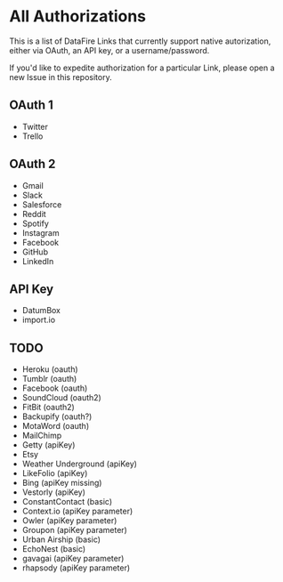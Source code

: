 # All Authorizations
This is a list of DataFire Links that currently support native autorization, either via OAuth, an API key, or a username/password.

If you'd like to expedite authorization for a particular Link, please open a new Issue in this repository.

## OAuth 1
* Twitter
* Trello

## OAuth 2
* Gmail
* Slack
* Salesforce
* Reddit
* Spotify
* Instagram
* Facebook
* GitHub
* LinkedIn

## API Key
* DatumBox
* import.io

## TODO
* Heroku (oauth)
* Tumblr (oauth)
* Facebook (oauth)
* SoundCloud (oauth2)
* FitBit (oauth2)
* Backupify (oauth?)
* MotaWord (oauth)
* MailChimp
* Getty (apiKey)
* Etsy
* Weather Underground (apiKey)
* LikeFolio (apiKey)
* Bing (apiKey missing)
* Vestorly (apiKey)
* ConstantContact (basic)
* Context.io (apiKey parameter)
* Owler (apiKey parameter)
* Groupon (apiKey parameter)
* Urban Airship (basic)
* EchoNest (basic)
* gavagai (apiKey parameter)
* rhapsody (apiKey parameter)
